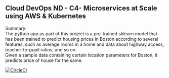 ## Cloud DevOps ND - C4- Microservices at Scale using AWS & Kubernetes<br/>

Summary:<br/>
The python app as part of this project is a pre-trained sklearn model that has been trained to predict housing prices in Boston according to several features, such as average rooms in a home and data about highway access, teacher-to-pupil ratios, and so on.<br/>
Given a sample data containing certain location parameters for Boston, it predicts price of house for the same.<br/>

[![CircleCI](https://dl.circleci.com/status-badge/img/gh/ThiagoGrabe/ml-microservice-kubernetes-docker/tree/master.svg?style=svg)](https://dl.circleci.com/status-badge/redirect/gh/ThiagoGrabe/ml-microservice-kubernetes-docker/tree/master)